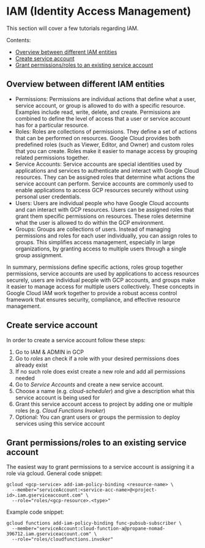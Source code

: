 # IAM (Identity Access Management)

This section will cover a few tutorials regarding IAM.

Contents:

- [Overview between different IAM entities](#overview-between-different-iam-entities)
- [Create service account](#create-service-account)
- [Grant permissions/roles to an existing service account](#grant-permissionsroles-to-an-existing-service-account)

## Overview between different IAM entities

- Permissions:
  Permissions are individual actions that define what a user, service account, or group is allowed to do with a specific resource. Examples include read, write, delete, and create. Permissions are combined to define the level of access that a user or service account has for a particular resource.
- Roles:
  Roles are collections of permissions. They define a set of actions that can be performed on resources. Google Cloud provides both predefined roles (such as Viewer, Editor, and Owner) and custom roles that you can create. Roles make it easier to manage access by grouping related permissions together.
- Service Accounts:
  Service accounts are special identities used by applications and services to authenticate and interact with Google Cloud resources. They can be assigned roles that determine what actions the service account can perform. Service accounts are commonly used to enable applications to access GCP resources securely without using personal user credentials.
- Users:
  Users are individual people who have Google Cloud accounts and can interact with GCP resources. Users can be assigned roles that grant them specific permissions on resources. These roles determine what the user is allowed to do within the GCP environment.
- Groups:
  Groups are collections of users. Instead of managing permissions and roles for each user individually, you can assign roles to groups. This simplifies access management, especially in large organizations, by granting access to multiple users through a single group assignment.

In summary, permissions define specific actions, roles group together permissions, service accounts are used by applications to access resources securely, users are individual people with GCP accounts, and groups make it easier to manage access for multiple users collectively. These concepts in Google Cloud IAM work together to provide a robust access control framework that ensures security, compliance, and effective resource management.

## Create service account

In order to create a service account follow these steps:

1. Go to IAM & ADMIN in GCP
2. Go to _roles_ an check if a role with your desired permissions does already exist
3. If no such role does exist create a new role and add all permissions needed
4. Go to _Service Accounts_ and create a new service account.
5. Choose a name (e.g. _cloud-scheduler_) and give a description what this service account is being used for
6. Grant this service account access to project by adding one or multiple roles (e.g. _Cloud Functions Invoker_)
7. Optional: You can grant users or groups the permission to deploy services using this service account

## Grant permissions/roles to an existing service account

The easiest way to grant permissions to a service account is assigning it a role via gcloud.
General code snippet:

```shell
gcloud <gcp-service> add-iam-policy-binding <resource-name> \
  --member="serviceAccount:<service-acc-name>@<project-id>.iam.gserviceaccount.com" \
  --role="roles/<gcp-resource>.<type>"
```

Example code snippet:

```shell
gcloud functions add-iam-policy-binding func-pubsub-subscriber \
  --member="serviceAccount:cloud-function-a@propane-nomad-396712.iam.gserviceaccount.com" \
  --role="roles/cloudfunctions.invoker"
```
